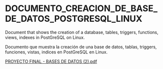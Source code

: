 # DOCUMENTO_CREACION_DE_BASE_DE_DATOS_POSTGRESQL_LINUX

Document that shows the creation of a database, tables, triggers, functions, views, indexes in PostGreSQL on Linux.

Documento  que muestra la creación de una base de datos, tablas, triggers, funciones, vistas, indices en PostGreSQL en Linux. 

[PROYECTO FINAL - BASES DE DATOS (2).pdf](https://github.com/PrismallyFernandez/DOCUMENTO_CREACION_DE_BASE_DE_DATOS_POSTGRESQL_LINUX/files/12271216/PROYECTO.FINAL.-.BASES.DE.DATOS.2.pdf)

